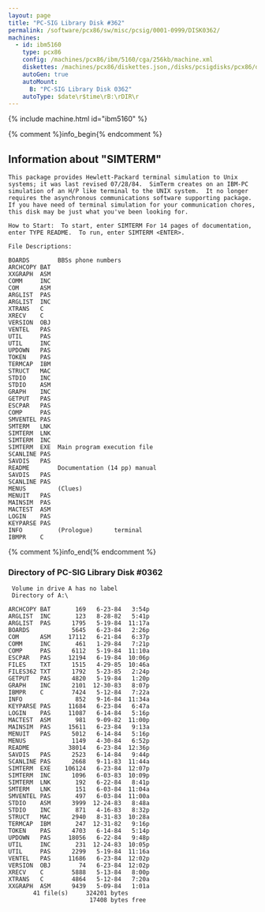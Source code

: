 ```yaml
---
layout: page
title: "PC-SIG Library Disk #362"
permalink: /software/pcx86/sw/misc/pcsig/0001-0999/DISK0362/
machines:
  - id: ibm5160
    type: pcx86
    config: /machines/pcx86/ibm/5160/cga/256kb/machine.xml
    diskettes: /machines/pcx86/diskettes.json,/disks/pcsigdisks/pcx86/diskettes.json
    autoGen: true
    autoMount:
      B: "PC-SIG Library Disk 0362"
    autoType: $date\r$time\rB:\rDIR\r
---
```


{% include machine.html id="ibm5160" %}

{% comment %}info_begin{% endcomment %}

## Information about "SIMTERM"

    This package provides Hewlett-Packard terminal simulation to Unix
    systems; it was last revised 07/28/84.  SimTerm creates on an IBM-PC
    simulation of an H/P like terminal to the UNIX system.  It no longer
    requires the asynchronous communications software supporting package.
    If you have need of terminal simulation for your communication chores,
    this disk may be just what you've been looking for.
    
    How to Start:  To start, enter SIMTERM For 14 pages of documentation,
    enter TYPE README.  To run, enter SIMTERM <ENTER>.
    
    File Descriptions:
    
    BOARDS        BBSs phone numbers
    ARCHCOPY BAT
    XXGRAPH  ASM
    COMM     INC
    COM      ASM
    ARGLIST  PAS
    ARGLIST  INC
    XTRANS   C
    XRECV    C
    VERSION  OBJ
    VENTEL   PAS
    UTIL     PAS
    UTIL     INC
    UPDOWN   PAS
    TOKEN    PAS
    TERMCAP  IBM
    STRUCT   MAC
    STDIO    INC
    STDIO    ASM
    GRAPH    INC
    GETPUT   PAS
    ESCPAR   PAS
    COMP     PAS
    SMVENTEL PAS
    SMTERM   LNK
    SIMTERM  LNK
    SIMTERM  INC
    SIMTERM  EXE  Main program execution file
    SCANLINE PAS
    SAVDIS   PAS
    README        Documentation (14 pp) manual
    SAVDIS   PAS
    SCANLINE PAS
    MENUS         (Clues)
    MENUIT   PAS
    MAINSIM  PAS
    MACTEST  ASM
    LOGIN    PAS
    KEYPARSE PAS
    INFO          (Prologue)      terminal
    IBMPR    C
{% comment %}info_end{% endcomment %}


### Directory of PC-SIG Library Disk #0362

     Volume in drive A has no label
     Directory of A:\

    ARCHCOPY BAT       169   6-23-84   3:54p
    ARGLIST  INC       123   8-28-82   5:41p
    ARGLIST  PAS      1795   5-19-84  11:17a
    BOARDS            5645   6-23-84   2:26p
    COM      ASM     17112   6-21-84   6:37p
    COMM     INC       461   1-29-84   7:21p
    COMP     PAS      6112   5-19-84  11:10a
    ESCPAR   PAS     12194   6-19-84  10:06p
    FILES    TXT      1515   4-29-85  10:46a
    FILES362 TXT      1792   5-23-85   2:24p
    GETPUT   PAS      4820   5-19-84   1:20p
    GRAPH    INC      2101  12-30-83   8:07p
    IBMPR    C        7424   5-12-84   7:22a
    INFO               852   9-16-84  11:34a
    KEYPARSE PAS     11684   6-23-84   6:47a
    LOGIN    PAS     11087   6-14-84   5:16p
    MACTEST  ASM       981   9-09-82  11:00p
    MAINSIM  PAS     15611   6-23-84   9:13a
    MENUIT   PAS      5012   6-14-84   5:16p
    MENUS             1149   4-30-84   6:52p
    README           38014   6-23-84  12:36p
    SAVDIS   PAS      2523   6-14-84   9:44p
    SCANLINE PAS      2668   9-11-83  11:44a
    SIMTERM  EXE    106124   6-23-84  12:07p
    SIMTERM  INC      1096   6-03-83  10:09p
    SIMTERM  LNK       192   6-22-84   8:41p
    SMTERM   LNK       151   6-03-84  11:04a
    SMVENTEL PAS       497   6-03-84  11:00a
    STDIO    ASM      3999  12-24-83   8:48a
    STDIO    INC       871   4-16-83   8:32p
    STRUCT   MAC      2940   8-31-83  10:28a
    TERMCAP  IBM       247  12-31-82   9:16p
    TOKEN    PAS      4703   6-14-84   5:14p
    UPDOWN   PAS     18056   6-22-84   9:48p
    UTIL     INC       231  12-24-83  10:05p
    UTIL     PAS      2299   5-19-84  11:16a
    VENTEL   PAS     11686   6-23-84  12:02p
    VERSION  OBJ        74   6-23-84  12:02p
    XRECV    C        5888   5-13-84   8:00p
    XTRANS   C        4864   5-12-84   7:20a
    XXGRAPH  ASM      9439   5-09-84   1:01a
           41 file(s)     324201 bytes
                           17408 bytes free

